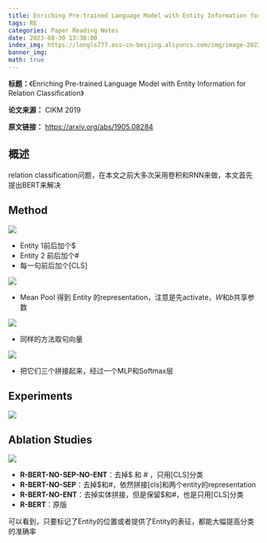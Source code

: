 ```yaml
---
title: Enriching Pre-trained Language Model with Entity Information for Relation Classification
tags: RE
categories: Paper Reading Notes
date: 2023-08-30 13:30:00
index_img: https://longls777.oss-cn-beijing.aliyuncs.com/img/image-20230830132809565.png
banner_img: 
math: true
---
```


**标题：**《Enriching Pre-trained Language Model with Entity Information for Relation Classification》

**论文来源：** CIKM 2019

**原文链接：**  https://arxiv.org/abs/1905.08284



## 概述

relation classification问题，在本文之前大多次采用卷积和RNN来做，本文首先提出BERT来解决



## Method

![](https://longls777.oss-cn-beijing.aliyuncs.com/img/image-20230830132809565.png)

- Entity 1前后加个$
- Entity 2 前后加个#
- 每一句前后加个[CLS]

![](https://longls777.oss-cn-beijing.aliyuncs.com/img/image-20230830133147303.png)

- Mean Pool 得到 Entity 的representation，注意是先activate，$W$和$b$共享参数

![](https://longls777.oss-cn-beijing.aliyuncs.com/img/image-20230830133429555.png)

- 同样的方法取句向量

![](https://longls777.oss-cn-beijing.aliyuncs.com/img/image-20230830133712545.png)

- 把它们三个拼接起来，经过一个MLP和Softmax层



## Experiments

![](https://longls777.oss-cn-beijing.aliyuncs.com/img/image-20230830135000823.png)

## Ablation Studies

![](https://longls777.oss-cn-beijing.aliyuncs.com/img/image-20230830135037102.png)

- **R-BERT-NO-SEP-NO-ENT**：去掉$ 和 # ，只用[CLS]分类
- **R-BERT-NO-SEP**：去掉$和#，依然拼接[cls]和两个entity的representation
- **R-BERT-NO-ENT**：去掉实体拼接，但是保留$和#，也是只用[CLS]分类
- **R-BERT**：原版

可以看到，只要标记了Entity的位置或者提供了Entity的表征，都能大幅提高分类的准确率